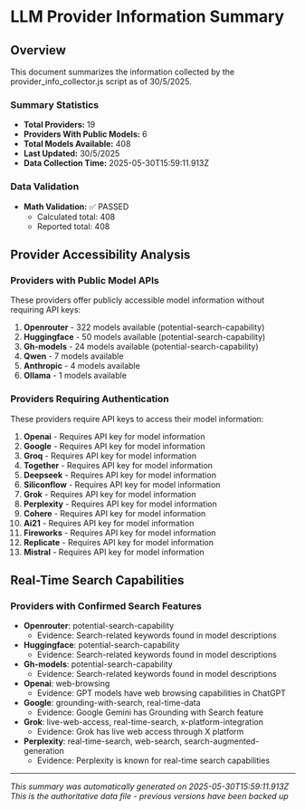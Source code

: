 # LLM Provider Information Summary

## Overview

This document summarizes the information collected by the provider_info_collector.js script as of 30/5/2025.

### Summary Statistics

- **Total Providers:** 19
- **Providers With Public Models:** 6
- **Total Models Available:** 408
- **Last Updated:** 30/5/2025
- **Data Collection Time:** 2025-05-30T15:59:11.913Z

### Data Validation

- **Math Validation:** ✅ PASSED
  - Calculated total: 408
  - Reported total: 408



## Provider Accessibility Analysis

### Providers with Public Model APIs

These providers offer publicly accessible model information without requiring API keys:

1. **Openrouter** - 322 models available (potential-search-capability)
2. **Huggingface** - 50 models available (potential-search-capability)
3. **Gh-models** - 24 models available (potential-search-capability)
4. **Qwen** - 7 models available
5. **Anthropic** - 4 models available
6. **Ollama** - 1 models available

### Providers Requiring Authentication

These providers require API keys to access their model information:

1. **Openai** - Requires API key for model information
2. **Google** - Requires API key for model information
3. **Groq** - Requires API key for model information
4. **Together** - Requires API key for model information
5. **Deepseek** - Requires API key for model information
6. **Siliconflow** - Requires API key for model information
7. **Grok** - Requires API key for model information
8. **Perplexity** - Requires API key for model information
9. **Cohere** - Requires API key for model information
10. **Ai21** - Requires API key for model information
11. **Fireworks** - Requires API key for model information
12. **Replicate** - Requires API key for model information
13. **Mistral** - Requires API key for model information

## Real-Time Search Capabilities

### Providers with Confirmed Search Features

- **Openrouter**: potential-search-capability
  - Evidence: Search-related keywords found in model descriptions
- **Huggingface**: potential-search-capability
  - Evidence: Search-related keywords found in model descriptions
- **Gh-models**: potential-search-capability
  - Evidence: Search-related keywords found in model descriptions
- **Openai**: web-browsing
  - Evidence: GPT models have web browsing capabilities in ChatGPT
- **Google**: grounding-with-search, real-time-data
  - Evidence: Google Gemini has Grounding with Search feature
- **Grok**: live-web-access, real-time-search, x-platform-integration
  - Evidence: Grok has live web access through X platform
- **Perplexity**: real-time-search, web-search, search-augmented-generation
  - Evidence: Perplexity is known for real-time search capabilities

---

*This summary was automatically generated on 2025-05-30T15:59:11.913Z*
*This is the authoritative data file - previous versions have been backed up*

